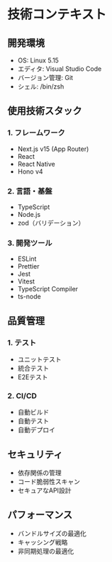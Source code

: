 # 技術コンテキスト

## 開発環境

* OS: Linux 5.15
* エディタ: Visual Studio Code
* バージョン管理: Git
* シェル: /bin/zsh

## 使用技術スタック

### 1. フレームワーク

* Next.js v15 (App Router)
* React
* React Native
* Hono v4

### 2. 言語・基盤

* TypeScript
* Node.js
* zod（バリデーション）

### 3. 開発ツール

* ESLint
* Prettier
* Jest
* Vitest
* TypeScript Compiler
* ts-node

## 品質管理

### 1. テスト

* ユニットテスト
* 統合テスト
* E2Eテスト

### 2. CI/CD

* 自動ビルド
* 自動テスト
* 自動デプロイ

## セキュリティ

* 依存関係の管理
* コード脆弱性スキャン
* セキュアなAPI設計

## パフォーマンス

* バンドルサイズの最適化
* キャッシング戦略
* 非同期処理の最適化
